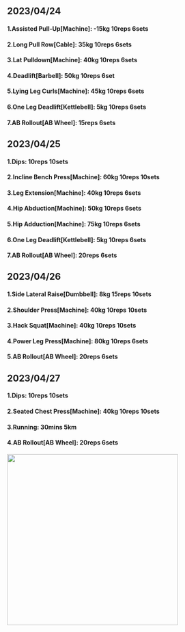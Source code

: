 ## 2023/04/24
#### 1.Assisted Pull-Up\[Machine\]: -15kg 10reps 6sets
#### 2.Long Pull Row\[Cable\]: 35kg 10reps 6sets
#### 3.Lat Pulldown\[Machine\]: 40kg 10reps 6sets
#### 4.Deadlift\[Barbell\]: 50kg 10reps 6set
#### 5.Lying Leg Curls\[Machine\]: 45kg 10reps 6sets
#### 6.One Leg Deadlift\[Kettlebell\]: 5kg 10reps 6sets
#### 7.AB Rollout\[AB Wheel\]: 15reps 6sets

## 2023/04/25
#### 1.Dips: 10reps 10sets
#### 2.Incline Bench Press\[Machine\]: 60kg 10reps 10sets
#### 3.Leg Extension\[Machine\]: 40kg 10reps 6sets
#### 4.Hip Abduction\[Machine\]: 50kg 10reps 6sets
#### 5.Hip Adduction\[Machine\]: 75kg 10reps 6sets
#### 6.One Leg Deadlift\[Kettlebell\]: 5kg 10reps 6sets
#### 7.AB Rollout\[AB Wheel\]: 20reps 6sets

## 2023/04/26
#### 1.Side Lateral Raise\[Dumbbell\]: 8kg 15reps 10sets
#### 2.Shoulder Press\[Machine\]: 40kg 10reps 10sets
#### 3.Hack Squat\[Machine\]: 40kg 10reps 10sets
#### 4.Power Leg Press\[Machine\]: 80kg 10reps 6sets
#### 5.AB Rollout\[AB Wheel\]: 20reps 6sets

## 2023/04/27
#### 1.Dips: 10reps 10sets
#### 2.Seated Chest Press\[Machine\]: 40kg 10reps 10sets
#### 3.Running: 30mins 5km
#### 4.AB Rollout\[AB Wheel\]: 20reps 6sets

<img src='../_resources/__086.png' width='400px' />

